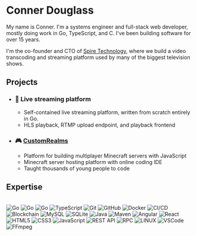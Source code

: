 # Conner Douglass

My name is Conner. I'm a systems engineer and full-stack web developer, mostly doing work in Go, TypeScript, and C. I've been building software for over 15 years.

I'm the co-founder and CTO of [Spire Technology](https://github.com/spiretechnology), where we build a video transcoding and streaming platform used by many of the biggest television shows.

## Projects

* ### :movie_camera: Live streaming platform
  - Self-contained live streaming platform, written from scratch entirely in Go.
  - HLS playback, RTMP upload endpoint, and playback frontend
* ### :video_game: [CustomRealms](https://github.com/customrealms)
  - Platform for building multiplayer Minecraft servers with JavaScript
  - Minecraft server hosting platform with online coding IDE
  - Taught thousands of young people to code



## Expertise
\
![Go](https://img.shields.io/badge/GO-007396.svg?&style=flat&logo=go&logoColor=white)
![Go](https://img.shields.io/badge/C-007396.svg?&style=flat&logo=c&logoColor=white)
![Go](https://img.shields.io/badge/C++-007396.svg?&style=flat&logo=cplusplus&logoColor=white)
![TypeScript](https://img.shields.io/badge/TYPESCRIPT-%23007ACC.svg?&style=flat&logo=typescript&logoColor=white)
![Git](https://img.shields.io/badge/GIT-%23F05033.svg?&style=flat&logo=git&logoColor=white)
![GitHub](https://img.shields.io/badge/GITHUB-%23121011.svg?&style=flat&logo=github&logoColor=white)
![Docker](https://img.shields.io/badge/DOCKER-2496ED.svg?&style=flat&logo=docker&logoColor=white)
![CI/CD](https://img.shields.io/badge/CI/CD-323330.svg?&style=flat&logo=git&logoColor=white)
![Blockchain](https://img.shields.io/badge/CRYPTO-323330.svg?&style=flat&logo=bitcoin&logoColor=white)
![MySQL](https://img.shields.io/badge/MYSQL-4479A1.svg?&style=flat&logo=mysql&logoColor=white)
![SQLite](https://img.shields.io/badge/SQLITE-003B57.svg?&style=flat&logo=sqlite&logoColor=white)
![Java](https://img.shields.io/badge/JAVA-C71A36.svg?&style=flat&logo=java&logoColor=white)
![Maven](https://img.shields.io/badge/MAVEN-C71A36.svg?&style=flat&logo=apache-maven)
![Angular](https://img.shields.io/badge/ANGULAR-DD0031.svg?&style=flat&logo=angular&logoColor=white)
![React](https://img.shields.io/badge/REACT-1572B6.svg?&style=flat&logo=react&logoColor=white)
![HTML5](https://img.shields.io/badge/HTML5-E34F26.svg?&style=flat&logo=html5&logoColor=white)
![CSS3](https://img.shields.io/badge/CSS3-%231572B6.svg?&style=flat&logo=css3&logoColor=white)
![JavaScript](https://img.shields.io/badge/JAVASCRIPT-323330.svg?&style=flat&logo=javascript&logoColor=%23F7DF1E)
![REST API](https://img.shields.io/badge/REST-02569B.svg?&style=flat&logo=rest&logoColor=white)
![RPC](https://img.shields.io/badge/RPC-02569B.svg?&style=flat&logo=rpc&logoColor=white)
![LINUX](https://img.shields.io/badge/LINUX-FCC624?style=flat&logo=linux&logoColor=black)
![VSCode](https://img.shields.io/badge/VSCODE-007ACC.svg?&style=flat&logo=visual-studio-code)
![FFmpeg](https://img.shields.io/badge/FFMPEG-AAFF24?style=flat&logo=ffmpeg&logoColor=black)

